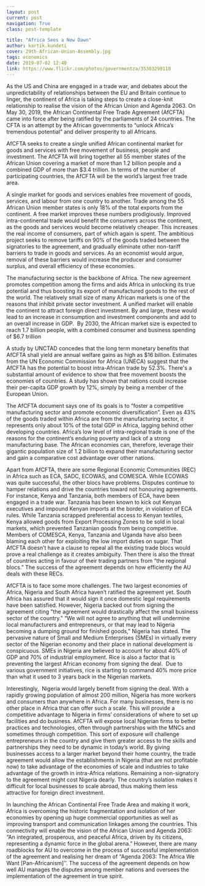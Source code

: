 ```yaml
---
layout: post
current: post
navigation: True
class: post-template

title: "Africa Sees a New Dawn"
author: kartik.kundeti
cover: 29th-African-Union-Assembly.jpg
tags: economics
date: 2019-07-02 12:40
link: https://www.flickr.com/photos/governmentza/35303290110
---
```

As the US and China are engaged in a trade war, and debates about the
unpredictability of relationships between the EU and Britain continue to linger,
the continent of Africa is taking steps to create a close-knit relationship to
realise the vision of the African Union and Agenda 2063. On May 30, 2019, the
African Continental Free Trade Agreement (AfCFTA) came into force after being
ratified by the parliaments of 24 countries. The CFTA is an attempt by the
African governments to “unlock Africa’s tremendous potential” and deliver
prosperity to all Africans.

AfCFTA seeks to create a single unified African continental market for goods and
services with free movement of business, people and investment. The AfCFTA will
bring together all 55 member states of the African Union covering a market of
more than 1.2 billion people and a combined GDP of more than \$3.4 trillion. In
terms of the number of participating countries, the AfCFTA will be the world’s
largest free trade area.

A single market for goods and services enables free movement of goods, services,
and labour from one country to another. Trade among the 55 African Union member
states is only 18% of the total exports from the continent. A free market
improves these numbers prodigiously. Improved intra-continental trade would
benefit the consumers across the continent, as the goods and services would
become relatively cheaper. This increases the real income of consumers, part of
which again is spent. The ambitious project seeks to remove tariffs on 90% of
the goods traded between the signatories to the agreement, and gradually
eliminate other non-tariff barriers to trade in goods and services. As an
economist would argue, removal of these barriers would increase the producer and
consumer surplus, and overall efficiency of these economies. 

The manufacturing sector is the backbone of Africa. The new agreement promotes
competition among the firms and aids Africa in unlocking its true potential and
thus boosting its export of manufactured goods to the rest of the world. The
relatively small size of many African markets is one of the reasons that inhibit
private sector investment. A unified market will enable the continent to attract
foreign direct investment. By and large, these would lead to an increase in
consumption and investment components and add to an overall increase in GDP.  By
2030, the African market size is expected to reach 1.7 billion people, with a
combined consumer and business spending of \$6.7 trillion

A study by UNCTAD concedes that the long term monetary benefits that AfCFTA
shall yield are annual welfare gains as high as \$16 billion. Estimates from the
UN Economic Commission for Africa (UNECA) suggest that the AfCFTA has the
potential to boost intra-African trade by 52.3%. There's a substantial amount of
evidence to show that free movement boosts the economies of countries. A study
has shown that nations could increase their per-capita GDP growth by 12%, simply
by being a member of the European Union.

The AfCFTA document says one of its goals is to “foster a competitive
manufacturing sector and promote economic diversification”. Even as 43% of the
goods traded within Africa are from the manufacturing sector, it represents only
about 10% of the total GDP in Africa, lagging behind other developing countries.
Africa’s low level of intra-regional trade is one of the reasons for the
continent’s enduring poverty and lack of a strong manufacturing base. The
African economies can, therefore, leverage their gigantic population size of 1.2
billion to expand their manufacturing sector and gain a comparative cost
advantage over other nations. 

Apart from AfCFTA, there are some Regional Economic Communities (REC) in Africa
such as ECA, SADC, ECOWAS, and COMESCA. While ECOWAS was quite successful, the
other blocs have problems. Disputes continue to hamper relations and drive the
countries toward not honouring agreements. For instance, Kenya and Tanzania,
both members of ECA, have been engaged in a trade war. Tanzania has been known
to kick out Kenyan executives and impound Kenyan imports at the border, in
violation of ECA rules. While Tanzania scrapped preferential access to Kenyan
textiles, Kenya allowed goods from Export Processing Zones to be sold in local
markets, which prevented Tanzanian goods from being competitive. Members of
COMESCA, Kenya, Tanzania and Uganda have also been blaming each other for
exploiting the low import duties on sugar. That AfCFTA doesn’t have a clause to
repeal all the existing trade blocs would prove a real challenge as it creates
ambiguity. Then there is also the threat of countries acting in favour of their
trading partners from “the regional blocs.” The success of the agreement depends
on how efficiently the AU deals with these RECs.

AfCFTA is to face some more challenges. The two largest economies of Africa,
Nigeria and South Africa haven’t ratified the agreement yet. South Africa has
assured that it would sign it once domestic legal requirements have been
satisfied. However, Nigeria backed out from signing the agreement citing "the
agreement would drastically affect the small business sector of the country."
“We will not agree to anything that will undermine local manufacturers and
entrepreneurs, or that may lead to Nigeria becoming a dumping ground for
finished goods,” Nigeria has stated. The pervasive nature of Small and Medium
Enterprises (SMEs) in virtually every sector of the Nigerian economy and their
place in national development is conspicuous. SMEs in Nigeria are believed to
account for about 40% of GDP and 70% of industrial employment. Rice is also a
factor that is preventing the largest African economy from signing the deal. 
Due to various government initiatives, rice is starting to command 40% more
price than what it used to 3 years back in the Nigerian markets.

Interestingly,  Nigeria would largely benefit from signing the deal. With a
rapidly growing population of almost 200 million, Nigeria has more workers and
consumers than anywhere in Africa. For many businesses, there is no other place
in Africa that can offer such a scale. This will provide a competitive advantage
to Nigeria in firms’ considerations of where to set up facilities and do
business. AfCFTA will expose local Nigerian firms to better practices and
technologies, often through partnerships with the MNCs and sometimes through
competition. This sort of exposure will challenge entrepreneurs in the country
and give them greater access to the skills and partnerships they need to be
dynamic in today’s world. By giving businesses access to a larger market beyond
their home country, the trade agreement would allow the establishments in
Nigeria (that are not profitable now) to take advantage of the economies of
scale and industries to take advantage of the growth in intra-Africa relations.
Remaining a non-signatory to the agreement might cost Nigeria dearly. The
country’s isolation makes it difficult for local businesses to scale abroad,
thus making them less attractive for foreign direct investment.

In launching the African Continental Free Trade Area and making it work, Africa
is overcoming the historic fragmentation and isolation of her economies by
opening up huge commercial opportunities as well as improving transport and
communication linkages among the countries. This connectivity will enable the
vision of the African Union and Agenda 2063: “An integrated, prosperous, and
peaceful Africa, driven by its citizens, representing a dynamic force in the
global arena.” However, there are many roadblocks for AU to overcome in the
process of successful implementation of the agreement and realising her dream of
“Agenda 2063: The Africa We Want [Pan-Africanism]’’. The success of the
agreement depends on how well AU manages the disputes among member nations and
oversees the implementation of the agreement in true spirit.
